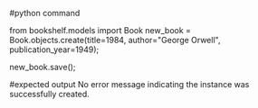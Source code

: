 #python command

from bookshelf.models import Book
new_book = Book.objects.create(title=1984, author="George Orwell", publication_year=1949);

new_book.save();

#expected output
No error message indicating the instance was successfully created.
